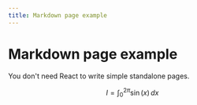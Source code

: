 ```yaml
---
title: Markdown page example
---
```


# Markdown page example

You don't need React to write simple standalone pages.


$$
I = \int_0^{2\pi} \sin(x)\,dx
$$
